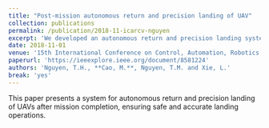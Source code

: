 ```yaml
---
title: "Post-mission autonomous return and precision landing of UAV"
collection: publications
permalink: /publication/2018-11-icarcv-nguyen
excerpt: 'We developed an autonomous return and precision landing system for UAVs after mission completion.'
date: 2018-11-01
venue: '15th International Conference on Control, Automation, Robotics and Vision (ICARCV)'
paperurl: 'https://ieeexplore.ieee.org/document/8581224'
authors: 'Nguyen, T.H., **Cao, M.**, Nguyen, T.M. and Xie, L.'
break: 'yes'
---
```


This paper presents a system for autonomous return and precision landing of UAVs after mission completion, ensuring safe and accurate landing operations. 